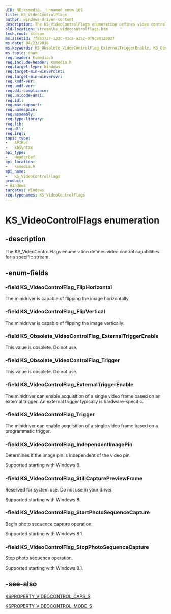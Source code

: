 ```yaml
---
UID: NE:ksmedia.__unnamed_enum_105
title: KS_VideoControlFlags
author: windows-driver-content
description: The KS_VideoControlFlags enumeration defines video control capabilities for a specific stream.
old-location: stream\ks_videocontrolflags.htm
tech.root: stream
ms.assetid: 7f8b3727-132c-41c8-a252-0f9c8812002f
ms.date: 04/23/2018
ms.keywords: KS_Obsolete_VideoControlFlag_ExternalTriggerEnable, KS_Obsolete_VideoControlFlag_Trigger, KS_VideoControlFlag_ExternalTriggerEnable, KS_VideoControlFlag_FlipHorizontal, KS_VideoControlFlag_FlipVertical, KS_VideoControlFlag_IndependentImagePin, KS_VideoControlFlag_StartPhotoSequenceCapture, KS_VideoControlFlag_StillCapturePreviewFrame, KS_VideoControlFlag_StopPhotoSequenceCapture, KS_VideoControlFlag_Trigger, KS_VideoControlFlags, KS_VideoControlFlags enumeration [Streaming Media Devices], ksmedia/KS_Obsolete_VideoControlFlag_ExternalTriggerEnable, ksmedia/KS_Obsolete_VideoControlFlag_Trigger, ksmedia/KS_VideoControlFlag_ExternalTriggerEnable, ksmedia/KS_VideoControlFlag_FlipHorizontal, ksmedia/KS_VideoControlFlag_FlipVertical, ksmedia/KS_VideoControlFlag_IndependentImagePin, ksmedia/KS_VideoControlFlag_StartPhotoSequenceCapture, ksmedia/KS_VideoControlFlag_StillCapturePreviewFrame, ksmedia/KS_VideoControlFlag_StopPhotoSequenceCapture, ksmedia/KS_VideoControlFlag_Trigger, ksmedia/KS_VideoControlFlags, stream.ks_videocontrolflags, vidcapstruct_ae01591c-4ee4-4e70-bfc2-c78ad73a296f.xml
ms.topic: enum
req.header: ksmedia.h
req.include-header: Ksmedia.h
req.target-type: Windows
req.target-min-winverclnt: 
req.target-min-winversvr: 
req.kmdf-ver: 
req.umdf-ver: 
req.ddi-compliance: 
req.unicode-ansi: 
req.idl: 
req.max-support: 
req.namespace: 
req.assembly: 
req.type-library: 
req.lib: 
req.dll: 
req.irql: 
topic_type:
-	APIRef
-	kbSyntax
api_type:
-	HeaderDef
api_location:
-	ksmedia.h
api_name:
-	KS_VideoControlFlags
product:
- Windows
targetos: Windows
req.typenames: KS_VideoControlFlags
---
```


# KS_VideoControlFlags enumeration


## -description


The KS_VideoControlFlags enumeration defines video control capabilities for a specific stream.


## -enum-fields




### -field KS_VideoControlFlag_FlipHorizontal

The minidriver is capable of flipping the image horizontally.


### -field KS_VideoControlFlag_FlipVertical

The minidriver is capable of flipping the image vertically.


### -field KS_Obsolete_VideoControlFlag_ExternalTriggerEnable

This value is obsolete. Do not use.


### -field KS_Obsolete_VideoControlFlag_Trigger

This value is obsolete. Do not use.


### -field KS_VideoControlFlag_ExternalTriggerEnable

The minidriver can enable acquisition of a single video frame based on an external trigger. An external trigger typically is hardware-specific.


### -field KS_VideoControlFlag_Trigger

The minidriver can enable acquisition of a single video frame based on a programmatic trigger.


### -field KS_VideoControlFlag_IndependentImagePin

Determines if the image pin is independent of the video pin.

Supported starting with Windows 8.


### -field KS_VideoControlFlag_StillCapturePreviewFrame

Reserved for system use. Do not use in your driver.

Supported starting with Windows 8.


### -field KS_VideoControlFlag_StartPhotoSequenceCapture

Begin photo sequence capture operation.

Supported starting with Windows 8.1.


### -field KS_VideoControlFlag_StopPhotoSequenceCapture

Stop photo sequence operation.

Supported starting with Windows 8.1.


## -see-also




<a href="https://msdn.microsoft.com/library/windows/hardware/ff566036">KSPROPERTY_VIDEOCONTROL_CAPS_S</a>



<a href="https://msdn.microsoft.com/library/windows/hardware/ff566043">KSPROPERTY_VIDEOCONTROL_MODE_S</a>
 

 

